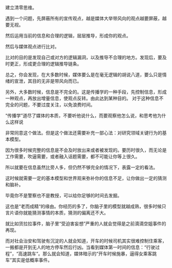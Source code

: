 建立清零思维。

遇到一个问题，先屏蔽所有的宣传观点，越是媒体大举带风向的观点越要屏蔽，越要无视。

然后运用当前的信息和合理的逻辑，层层推导，形成你的观点。

然后与媒体观点进行比对。

比对的目的是发现自己或对方的逻辑漏洞，以及推导不合理的地方。发现后，要及时更正，形成更合理的逻辑推导链条。

总之，你会发现，在大多数时候，媒体要么是在毫无逻辑的胡说八道，要么只是情绪的宣泄，其目的无非是带风向而已。

另外，大多数时候，信息是不完全的。这是传播学的一种手段，先控制信息，形成一种观点，再放出增量信息，使观点反转。由此达到某种目的。
对于这种信息不完全的问题，不要过度关注，以免浪费时间。



“传播学”道尽了媒体的本质，不要听他说什么，而要观察他怎么说，和思考他为什么这样说



非常同意这个做法。但是这个做法还需要补充一部心法：对研究领域关键行为的基本模型。

因为很多时候完整的信息是不会及时放出来或者被发现的。要历时很久，而无论是工作需要，吹逼需要，或者融入话题需要，都不可能让你等上很久。

所以就要在信息虽然比旁人多，但仍然不够完全的情况下，表露一定的看法。



这时候就需要一定的基本模型和世界观来弥补你的信息不足，让你做出一定的猜测和脑补。

毕竟你不是警察也不是教授，可以给你足够的时间去发掘。



这也是“老而成精“的缘由。你经历的多了，你脑子里的模型就越成熟，很多时候只言片语你就能猜测事情的本质，猜测的偏离还不大。



就比如货拉拉事件，脑子里“受迫害妄想”严重的人就会觉得是之前滴滴空姐事件的再现。

而对社会治安和驾驶有沉淀的人就会知道，开车的时候司机其实很难控制住乘客，一搬都是开到无人的地方停车然后行凶。当看到媒体第一时间的信息：“行驶过程”，“高速跳车“。那么就会知道，媒体暗示的“开车时候施暴，逼得女乘客跳车”其实是低概率事件。